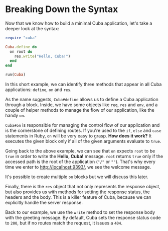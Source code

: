 Breaking Down the Syntax
========================

Now that we know how to build a minimal Cuba application, let's take a deeper
look at the syntax:

```ruby
require "cuba"

Cuba.define do
  on root do
    res.write("Hello, Cuba!")
  end
end

run(Cuba)
```

In this short example, we can identify three methods that appear in
all Cuba applications: `define`, `on` and `res`.

As the name suggests, `Cuba#define` allows us to define a Cuba
application through a block. Inside, we have some objects like
`req`, `res` and `env`, and a couple of helper methods to manage
the flow of our application, like the handy `on`.

`Cuba#on` is responsible for managing the control flow of our
application and is the cornerstone of defining routes. If you're
used to the `if`, `else` and `case` statements in Ruby, `on` will be
very easy to grasp. **How does it work?** It executes the given block
only if all of the given arguments evaluate to `true`.

Going back to the above example, we can see that `on` expects `root` to
be `true` in order to write the **Hello, Cuba!** message. `root` returns
`true` only if the accessed path is the root of the application (`"/"` or
`""`). That's why every time we enter to <http://localhost:9393/>, we see
the welcome message.

It's possible to create multiple `on` blocks but we will discuss
this later.

Finally, there is the `res` object that not only represents the response
object, but also provides us with methods for setting the response status,
the headers and the body. This is a killer feature of Cuba, because we can
explicitly handle the server response.

Back to our example, we use the `write` method to set the response body
with the greeting message. By default, Cuba sets the response status code
to `200`, but if no routes match the request, it issues a `404`.
